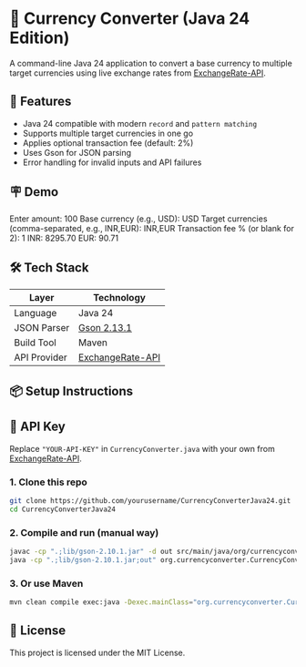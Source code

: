 # 💱 Currency Converter (Java 24 Edition)

A command-line Java 24 application to convert a base currency to multiple target currencies using live exchange rates
from [ExchangeRate-API](https://www.exchangerate-api.com).

## 🚀 Features

- Java 24 compatible with modern `record` and `pattern matching`
- Supports multiple target currencies in one go
- Applies optional transaction fee (default: 2%)
- Uses Gson for JSON parsing
- Error handling for invalid inputs and API failures

## 🪧 Demo

Enter amount: 100
Base currency (e.g., USD): USD
Target currencies (comma-separated, e.g., INR,EUR): INR,EUR
Transaction fee % (or blank for 2): 1
INR: 8295.70
EUR: 90.71

## 🛠 Tech Stack

| Layer        | Technology                                            |
|--------------|-------------------------------------------------------|
| Language     | Java 24                                               |
| JSON Parser  | [Gson 2.13.1](https://github.com/google/gson)         |
| Build Tool   | Maven                                                 |
| API Provider | [ExchangeRate-API](https://www.exchangerate-api.com/) |

## 📦 Setup Instructions

## 🔐 API Key

Replace `"YOUR-API-KEY"` in `CurrencyConverter.java` with your own
from [ExchangeRate-API](https://www.exchangerate-api.com).

### 1. Clone this repo

```bash
git clone https://github.com/yourusername/CurrencyConverterJava24.git
cd CurrencyConverterJava24
```

### 2. Compile and run (manual way)

```bash
javac -cp ".;lib/gson-2.10.1.jar" -d out src/main/java/org/currencyconverter/CurrencyConverter.java
java -cp ".;lib/gson-2.10.1.jar;out" org.currencyconverter.CurrencyConverter
```

### 3. Or use Maven

```bash
mvn clean compile exec:java -Dexec.mainClass="org.currencyconverter.CurrencyConverter"
```

## 📄 License

This project is licensed under the MIT License.
